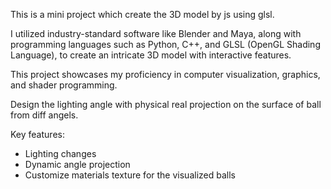 This is a mini project which create the 3D model by js using glsl.

I utilized industry-standard software like Blender and Maya, along with programming languages such as Python, C++, and GLSL (OpenGL Shading Language), to create an intricate 3D model with interactive features. 

This project showcases my proficiency in computer visualization, graphics, and shader programming.

Design the lighting angle with physical real projection on the surface of ball from diff angels.

Key features:

- Lighting changes
- Dynamic angle projection
- Customize materials texture for the visualized balls  
